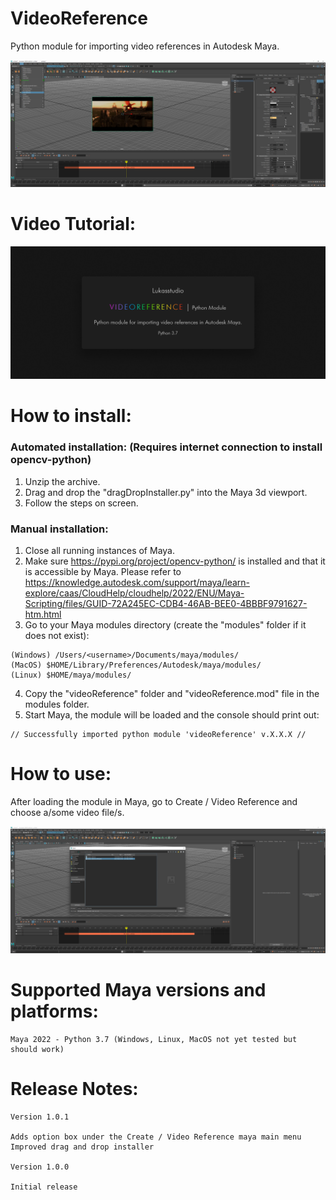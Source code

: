 # VideoReference
Python module for importing video references in Autodesk Maya.

![videoReference loaded in Maya](/images/videoReferenceStill1.png)

# Video Tutorial:
[![Watch the video](/images/introSlate.png)](https://vimeo.com/682272543)

# How to install:

### Automated installation: (Requires internet connection to install opencv-python)
1. Unzip the archive.
2. Drag and drop the "dragDropInstaller.py" into the Maya 3d viewport.
3. Follow the steps on screen.

### Manual installation:
1. Close all running instances of Maya.
2. Make sure https://pypi.org/project/opencv-python/ is installed and that it is accessible by Maya. Please refer to https://knowledge.autodesk.com/support/maya/learn-explore/caas/CloudHelp/cloudhelp/2022/ENU/Maya-Scripting/files/GUID-72A245EC-CDB4-46AB-BEE0-4BBBF9791627-htm.html
3. Go to your Maya modules directory (create the "modules" folder if it does not exist):
```
(Windows) /Users/<username>/Documents/maya/modules/
(MacOS) $HOME/Library/Preferences/Autodesk/maya/modules/
(Linux)	$HOME/maya/modules/
```
4. Copy the "videoReference" folder and "videoReference.mod" file in the modules folder.
5. Start Maya, the module will be loaded and the console should print out:
```
// Successfully imported python module 'videoReference' v.X.X.X //
```

# How to use:
After loading the module in Maya, go to Create / Video Reference and choose a/some video file/s.

![videoReference loaded in Maya](/images/videoReferenceStill2.png)

# Supported Maya versions and platforms:
```
Maya 2022 - Python 3.7 (Windows, Linux, MacOS not yet tested but should work)
```

# Release Notes:
```
Version 1.0.1

Adds option box under the Create / Video Reference maya main menu
Improved drag and drop installer

Version 1.0.0

Initial release
```